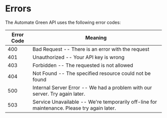 # Errors

The Automate Green API uses the following error codes:

Error Code | Meaning
---------- | -------
400 | Bad Request -- There is an error with the request
401 | Unauthorized -- Your API key is wrong
403 | Forbidden -- The requested is not allowed
404 | Not Found -- The specified resource could not be found
500 | Internal Server Error -- We had a problem with our server. Try again later.
503 | Service Unavailable -- We're temporarily off-line for maintenance. Please try again later.
